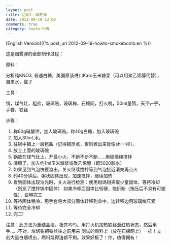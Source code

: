 ```yaml
---
layout: post
title: 活动1：烟雾弹
date: 2012-09-19 12:00
comments: true
category: howto-CHN
---
```


[English Version]({% post_url 2012-09-19-howto-smokebomb.en %})

这是烟雾弹的全部制作过程：

原料：

分析纯KNO3, 普通白糖，美国原装进口Karo玉米糖浆（可以用聚乙烯醇代替），自来水，盒子

工具：

锅，煤气灶，粗盐，玻璃碗，玻璃棒，石棉网，打火机，50ml量筒，天平<del>，手</del>，手套，铁丝

步骤：
<ol>
	<li>称60g硝酸钾，加入玻璃碗。称40g白糖，加入玻璃碗</li>
	<li>加入30mL水。</li>
	<li>往锅中铺上一层粗盐（记得铺厚点，否则煮出来就像shi一样）。</li>
	<li>放上上面的玻璃碗</li>
	<li>锅放在煤气灶上，开最小火，不断不断不断……用玻璃棒搅拌</li>
	<li>沸腾了，加入约1ml玉米糖浆或聚乙烯醇（即5020胶水）</li>
	<li>如果见到气泡快要溢出，关火继续搅拌等到气泡接近消失再点火</li>
	<li>约40分钟后，粥状固体出现，加速搅拌，继续加热</li>
	<li>看到固体出现油光时，关火进行检测：使用坩埚钳夹取少量固体，等待冷却（别忘了搅拌锅中固体）
如果冷却后固体比较硬，能折断（按压后不具有可塑性），说明完工</li>
	<li>等待固体稍冷，用手套将大部分固体转移到盒中，边转移边用玻璃棒压紧</li>
	<li>等待完全冷却</li>
	<li>完工!</li>
</ol>
注意：此方法为重结晶法，极其均匀。用打火机加热铁丝至红热状态，然后用手……不对，坩埚钳把铁丝往之前用来
测试的燃料上（放在石棉网上）一插！立刻大量白烟喷出，燃料烧得渣都不剩。效果好极了！你，值得拥有！


